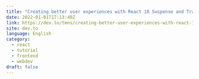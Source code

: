 ```yaml
---
title: "Creating better user experiences with React 18 Suspense and Transitions"
date: 2022-01-01T17:13:40Z
link: https://dev.to/tmns/creating-better-user-experiences-with-react-18-suspense-and-transitions-3oje?utm_medium=RSS&utm_source=news.12bit.vn
site: dev.to
language: English
category:
  - react
  - tutorial
  - frontend
  - webdev
draft: false
---
```

